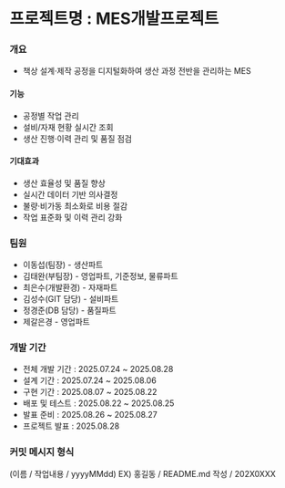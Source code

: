 # 프로젝트명 : MES개발프로젝트
### 개요
- 책상 설계·제작 공정을 디지털화하여 생산 과정 전반을 관리하는 MES
 #### 기능
- 공정별 작업 관리
- 설비/자재 현황 실시간 조회
- 생산 진행·이력 관리 및 품질 점검

 #### 기대효과
- 생산 효율성 및 품질 향상
- 실시간 데이터 기반 의사결정 
- 불량·비가동 최소화로 비용 절감
- 작업 표준화 및 이력 관리 강화


### 팀원
- 이동섭(팀장) - 생산파트
- 김태완(부팀장) - 영업파트, 기준정보, 물류파트
- 최은수(개발환경) - 자재파트
- 김성수(GIT 담당) - 설비파트 
- 정경준(DB 담당) - 품질파트 
- 제갈은경 - 영업파트
### 개발 기간
- 전체 개발 기간 : 2025.07.24 ~ 2025.08.28
- 설계 기간 : 2025.07.24 ~ 2025.08.06
- 구현 기간 : 2025.08.07 ~ 2025.08.22
- 배포 및 테스트 : 2025.08.22 ~ 2025.08.25
- 발표 준비 : 2025.08.26 ~ 2025.08.27
- 프로젝트 발표 : 2025.08.28
### 커밋 메시지 형식
(이름 / 작업내용 / yyyyMMdd)
EX) 홍길동 / README.md 작성 / 202X0XXX
